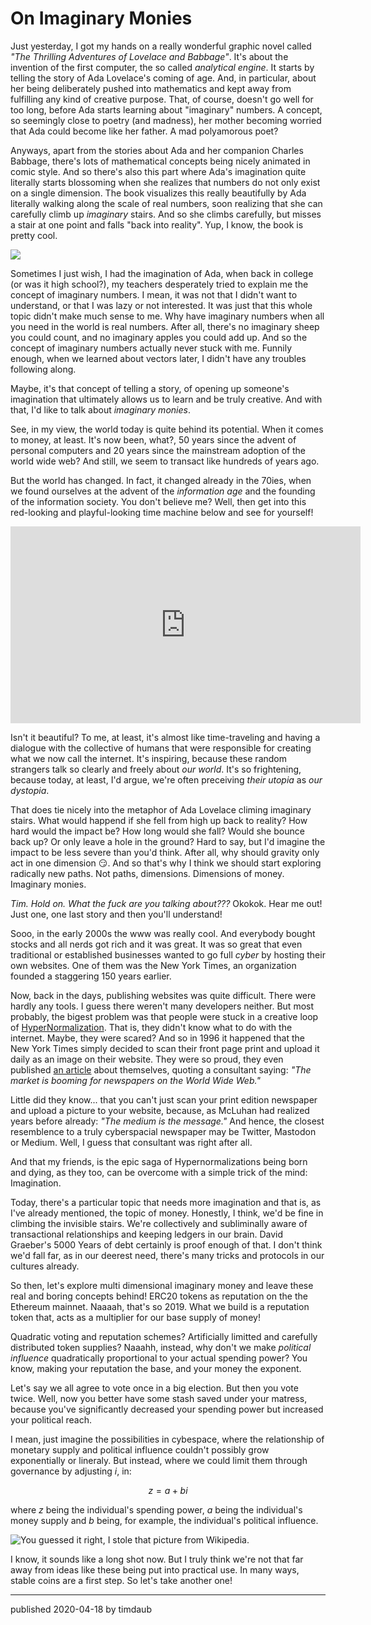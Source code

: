 # On Imaginary Monies

Just yesterday, I got my hands on a really wonderful graphic novel called _"The
Thrilling Adventures of Lovelace and Babbage"_. It's about the invention of the
first computer, the so called _analytical engine_. It starts by telling the
story of Ada Lovelace's coming of age. And, in particular, about her being
deliberately pushed into mathematics and kept away from fulfilling any kind of
creative purpose. That, of course, doesn't go well for too long, before Ada
starts learning about "imaginary" numbers. A concept, so seemingly close to
poetry (and madness), her mother becoming worried that Ada could become like
her father. A mad polyamorous poet?

Anyways, apart from the stories about Ada and her companion Charles Babbage,
there's lots of mathematical concepts being nicely animated in comic style.
And so there's also this part where Ada's imagination quite literally starts
blossoming when she realizes that numbers do not only exist on a single
dimension. The book visualizes this really beautifully by Ada literally walking
along the scale of real numbers, soon realizing that she can carefully climb up
_imaginary_ stairs. And so she climbs carefully, but misses a stair at one point
and falls "back into reality". Yup, I know, the book is pretty cool.

![](/assets/images/ada.png)

Sometimes I just wish, I had the imagination of Ada, when back in college (or
was it high school?), my teachers desperately tried to explain me the
concept of imaginary numbers. I mean, it was not that I didn't want to
understand, or that I was lazy or not interested. It was just that this whole
topic didn't make much sense to me. Why have imaginary numbers when all you
need in the world is real numbers. After all, there's no imaginary sheep you
could count, and no imaginary apples you could add up. And so the concept of
imaginary numbers actually never stuck with me. Funnily enough, when we learned
about vectors later, I didn't have any troubles following along.

Maybe, it's that concept of telling a story, of opening up someone's imagination
that ultimately allows us to learn and be truly creative. And with that, I'd
like to talk about _imaginary monies_.

See, in my view, the world today is quite behind its potential. When it comes
to money, at least. It's now been, what?, 50 years since the advent of personal
computers and 20 years since the mainstream adoption of the world wide web? And
still, we seem to transact like hundreds of years ago.

But the world has changed. In fact, it changed already in the 70ies, when we
found ourselves at the advent of the _information age_ and the founding of the
information society. You don't believe me? Well, then get into this red-looking
and playful-looking time machine below and see for yourself!

<iframe width="560" height="315" src="https://www.youtube.com/embed/UiMus1FJb9w" title="YouTube video player" frameborder="0" allow="accelerometer; autoplay; clipboard-write; encrypted-media; gyroscope; picture-in-picture" allowfullscreen></iframe>

Isn't it beautiful? To me, at least, it's almost like time-traveling and having
a dialogue with the collective of humans that were responsible for creating
what we now call the internet. It's inspiring, because these random strangers
talk so clearly and freely about _our world_. It's so frightening, because
today, at least, I'd argue, we're often preceiving _their utopia_ as _our
dystopia_.

That does tie nicely into the metaphor of Ada Lovelace climing imaginary stairs.
What would happend if she fell from high up back to reality? How hard would
the impact be? How long would she fall? Would she bounce back up? Or only leave
a hole in the ground? Hard to say, but I'd imagine the impact to be less severe
than you'd think. After all, why should gravity only act in one dimension 😏.
And so that's why I think we should start exploring radically new paths.
Not paths, dimensions. Dimensions of money. Imaginary monies.

_Tim. Hold on. What the fuck are you talking about???_
Okokok. Hear me out! Just one, one last story and then you'll understand!

Sooo, in the early 2000s the www was really cool. And everybody bought stocks
and all nerds got rich and it was great. It was so great that even traditional
or established businesses wanted to go full _cyber_ by hosting their own
websites. One of them was the New York Times, an organization founded a
staggering 150 years earlier.

Now, back in the days, publishing websites was quite difficult. There were
hardly any tools. I guess there weren't many developers neither. But most
probably, the bigest problem was that people were stuck in a creative loop of
[HyperNormalization](https://de.wikipedia.org/wiki/HyperNormalisation). That
is, they didn't know what to do with the internet. Maybe, they were scared? And
so in 1996 it happened that the New York Times simply decided to scan their
front page print and upload it daily as an image on their website. They were so
proud, they even published [an
article](https://www.nytimes.com/1996/01/22/business/the-new-york-times-introduces-a-web-site.html)
about themselves, quoting a consultant saying: _"The market is booming for newspapers
on the World Wide Web."_

Little did they know... that you can't just scan your print edition newspaper
and upload a picture to your website, because, as McLuhan had realized years
before already: _"The medium is the message."_ And hence, the closest
resemblence to a truly cyberspacial newspaper may be Twitter,
Mastodon or Medium. Well, I guess that consultant was right after all.

And that my friends, is the epic saga of Hypernormalizations being born
and dying, as they too, can be overcome with a simple trick of the mind:
Imagination.

Today, there's a particular topic that needs more imagination and that is, as
I've already mentioned, the topic of money. Honestly, I think, we'd be fine in
climbing the invisible stairs. We're collectively and subliminally aware of
transactional relationships and keeping ledgers in our brain. David Graeber's
5000 Years of debt certainly is proof enough of that. I don't think we'd fall
far, as in our deerest need, there's many tricks and protocols in our cultures
already.

So then, let's explore multi dimensional imaginary money and leave these real
and boring concepts behind! ERC20 tokens as reputation on the the Ethereum
mainnet. Naaaah, that's so 2019. What we build is a reputation token that,
acts as a multiplier for our base supply of money!

Quadratic voting and reputation schemes? Artificially limitted and carefully
distributed token supplies? Naaahh, instead, why don't we make _political influence_
quadratically proportional to your actual spending power? You know, making your
reputation the base, and your money the exponent.

Let's say we all agree to vote once in a big election. But then you vote twice.
Well, now you better have some stash saved under your matress, because you've
significantly decreased your spending power but increased your political reach.

I mean, just imagine the possibilities in cybespace, where the relationship of
monetary supply and political influence couldn't possibly grow exponentially or
lineraly. But instead, where we could limit them through governance by adjusting
$i$, in:

$$
z = a + bi
$$

where $z$ being the individual's spending power, $a$ being the individual's money
supply and $b$ being, for example, the individual's political influence.

![You guessed it right, I stole that picture from Wikipedia.](/assets/images/imaginary.png)

I know, it sounds like a long shot now. But I truly think we're not that far
away from ideas like these being put into practical use. In many ways, stable
coins are a first step. So let's take another one!

---

published 2020-04-18 by timdaub
